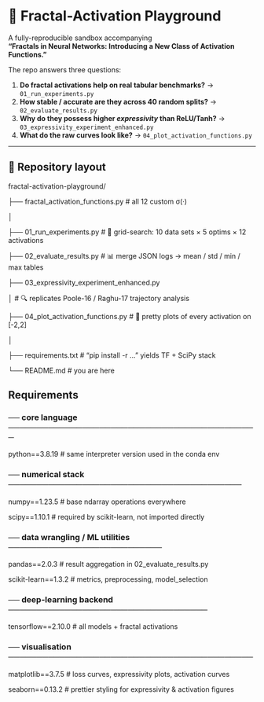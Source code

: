 # 🧩 Fractal-Activation Playground
A fully-reproducible sandbox accompanying  
**“Fractals in Neural Networks: Introducing a New Class of Activation Functions.”**

The repo answers three questions:

1. **Do fractal activations help on real tabular benchmarks?** → `01_run_experiments.py`  
2. **How stable / accurate are they across 40 random splits?** → `02_evaluate_results.py`  
3. **Why do they possess higher *expressivity* than ReLU/Tanh?** → `03_expressivity_experiment_enhanced.py`  
4. **What do the raw curves look like?** → `04_plot_activation_functions.py`  

---

## 💾 Repository layout

fractal-activation-playground/

├── fractal_activation_functions.py # all 12 custom σ(·)

│

├── 01_run_experiments.py # 🚂 grid-search: 10 data sets × 5 optims × 12 activations

├── 02_evaluate_results.py # 📊 merge JSON logs → mean / std / min / max tables

├── 03_expressivity_experiment_enhanced.py

│ # 🔍 replicates Poole-16 / Raghu-17 trajectory analysis

├── 04_plot_activation_functions.py # 🎨 pretty plots of every activation on [-2,2]

│

├── requirements.txt # “pip install -r …” yields TF + SciPy stack

└── README.md # you are here

## Requirements

### ── core language ────────────────────────────────────────────

python==3.8.19          # same interpreter version used in the conda env

### ── numerical stack ─────────────────────────────────────────

numpy==1.23.5           # base ndarray operations everywhere

scipy==1.10.1           # required by scikit-learn, not imported directly

### ── data wrangling / ML utilities ───────────────────────────

pandas==2.0.3           # result aggregation in 02_evaluate_results.py

scikit-learn==1.3.2     # metrics, preprocessing, model_selection

### ── deep-learning backend ───────────────────────────────────

tensorflow==2.10.0      # all models + fractal activations

### ── visualisation ───────────────────────────────────────────

matplotlib==3.7.5       # loss curves, expressivity plots, activation curves

seaborn==0.13.2         # prettier styling for expressivity & activation figures


